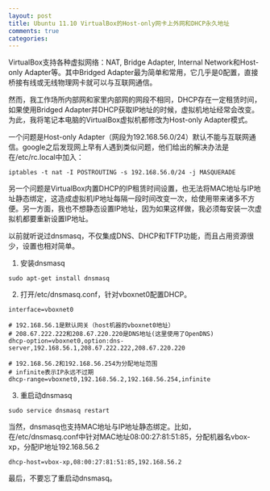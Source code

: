 ```yaml
---
layout: post
title: Ubuntu 11.10 VirtualBox的Host-only网卡上外网和DHCP永久地址
comments: true
categories:
---
```


VirtualBox支持各种虚拟网络：NAT, Bridge Adapter, Internal Network和Host-only Adapter等。其中Bridged Adapter最为简单和常用，它几乎是0配置，直接桥接有线或无线物理网卡就可以与互联网通信。

然而，我工作场所内部网和家里内部网的网段不相同，DHCP存在一定租赁时间，如果使用Bridged Adapter并DHCP获取IP地址的时候，虚拟机地址经常会改变。为此，我将笔记本电脑的VirtualBox虚拟机都修改为Host-only Adapter模式。


一个问题是Host-only Adapter（网段为192.168.56.0/24）默认不能与互联网通信。google之后发现网上早有人遇到类似问题，他们给出的解决办法是在/etc/rc.local中加入：

	iptables -t nat -I POSTROUTING -s 192.168.56.0/24 -j MASQUERADE

另一个问题是VirtualBox内置DHCP的IP租赁时间设置，也无法将MAC地址与IP地址静态绑定，这造成虚拟机IP地址每隔一段时间改变一次，给使用带来诸多不方便。另一方面，我也不想静态设置IP地址，因为如果这样做，我必须每安装一次虚拟机都要重新设置IP地址。

以前就听说过dnsmasq，不仅集成DNS、DHCP和TFTP功能，而且占用资源很少，设置也相对简单。

1. 安装dnsmasq

```
sudo apt-get install dnsmasq
```

2. 打开/etc/dnsmasq.conf，针对vboxnet0配置DHCP。

```
interface=vboxnet0

# 192.168.56.1是默认网关（host机器的vboxnet0地址）
# 208.67.222.222和208.67.220.220是DNS地址(这里使用了OpenDNS)
dhcp-option=vboxnet0,option:dns-server,192.168.56.1,208.67.222.222,208.67.220.220

# 192.168.56.2和192.168.56.254为分配地址范围
# infinite表示IP永远不过期
dhcp-range=vboxnet0,192.168.56.2,192.168.56.254,infinite
```

3. 重启动dnsmasq

```
sudo service dnsmasq restart
```

当然，dnsmasq也支持MAC地址与IP地址静态绑定。比如，在/etc/dnsmasq.conf中针对MAC地址08:00:27:81:51:85，分配机器名vbox-xp，分配IP地址192.168.56.2

```
dhcp-host=vbox-xp,08:00:27:81:51:85,192.168.56.2
```

最后，不要忘了重启动dnsmasq。
